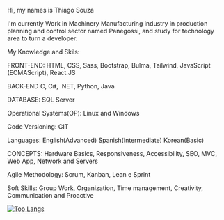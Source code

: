 Hi, my names is Thiago Souza

I'm currently Work in Machinery Manufacturing industry in production planning and control sector named Panegossi, and study for technology area to turn a developer.  

My Knowledge and  Skils:

FRONT-END:
HTML, CSS, Sass, Bootstrap, Bulma, Tailwind, JavaScript (ECMAScript), React.JS

BACK-END
 C, C#, .NET, Python, Java

DATABASE:
SQL Server

Operational Systems(OP): 
Linux and Windows  

Code Versioning:
GIT

Languages:
English(Advanced)
Spanish(Intermediate)
Korean(Basic)  

CONCEPTS:
Hardware Basics, Responsiveness, Accessibility, SEO, MVC, Web App, Network and Servers

Agile Methodology:
Scrum, Kanban, Lean e Sprint

Soft Skills: 
Group Work, Organization, Time management, Creativity, Communication and  Proactive


[![Top Langs](https://github-readme-stats.vercel.app/api/top-langs/?username=Thiago-pi-souza&layout=compact&langs_count=7)](https://github.com/anuraghazra/github-readme-stats)
